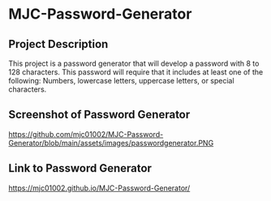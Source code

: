 # MJC-Password-Generator

## Project Description
This project is a password generator that will develop a password with 8 to 128 characters.  This password will require that it includes at least one of the following:  Numbers, lowercase letters, uppercase letters, or special characters. 

## Screenshot of Password Generator
https://github.com/mjc01002/MJC-Password-Generator/blob/main/assets/images/passwordgenerator.PNG

## Link to Password Generator
 https://mjc01002.github.io/MJC-Password-Generator/
